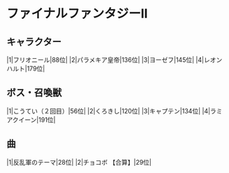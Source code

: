 # ファイナルファンタジーII

## キャラクター
|1|フリオニール|88位|
|2|パラメキア皇帝|136位|
|3|ヨーゼフ|145位|
|4|レオンハルト|179位|

## ボス・召喚獣
|1|こうてい（２回目）|56位|
|2|くろきし|120位|
|3|キャプテン|134位|
|4|ラミアクイーン|191位|

## 曲
|1|反乱軍のテーマ|28位|
|2|チョコボ 【合算】|29位|

